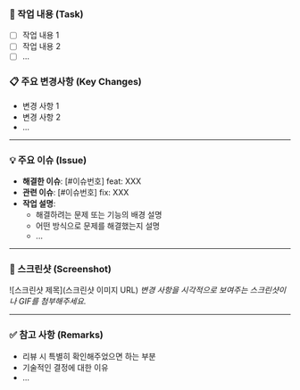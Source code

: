 ### 🧐 작업 내용 (Task)

- [ ] 작업 내용 1
- [ ] 작업 내용 2
- [ ] ...

### 📋 주요 변경사항 (Key Changes)

- 변경 사항 1
- 변경 사항 2
- ...

---

### 💡 주요 이슈 (Issue)

- **해결한 이슈**: [#이슈번호] feat: XXX
- **관련 이슈**: [#이슈번호] fix: XXX
- **작업 설명**:
  - 해결하려는 문제 또는 기능의 배경 설명
  - 어떤 방식으로 문제를 해결했는지 설명
  - ...

---

### 📸 스크린샷 (Screenshot)

![스크린샷 제목](스크린샷 이미지 URL)
_변경 사항을 시각적으로 보여주는 스크린샷이나 GIF를 첨부해주세요._

---

### ✅ 참고 사항 (Remarks)

- 리뷰 시 특별히 확인해주었으면 하는 부분
- 기술적인 결정에 대한 이유
- ...